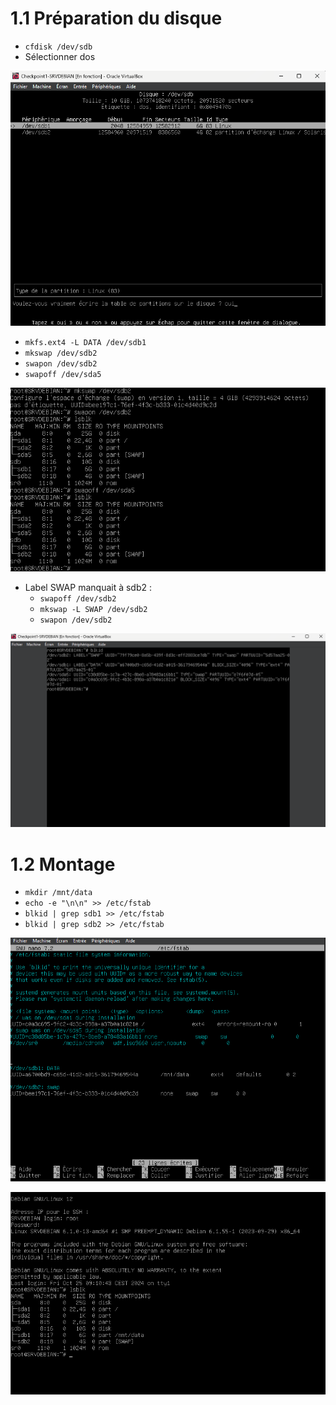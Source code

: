 # 1.1 Préparation du disque

- `cfdisk /dev/sdb`
- Sélectionner dos

![cfdisk](/exo1/cfdisk.png)

- `mkfs.ext4 -L DATA /dev/sdb1`
- `mkswap /dev/sdb2`
- `swapon /dev/sdb2`
- `swapoff /dev/sda5`

![cfdisk](/exo1/lsblk.png)

- Label SWAP manquait à sdb2 :
  - `swapoff /dev/sdb2`
  - `mkswap -L SWAP /dev/sdb2`
  - `swapon /dev/sdb2`

![cfdisk](/exo1/blkid.png)


# 1.2 Montage
- `mkdir /mnt/data`
- `echo -e "\n\n" >> /etc/fstab`
- `blkid | grep sdb1 >> /etc/fstab`
- `blkid | grep sdb2 >> /etc/fstab`

![cfdisk](/exo1/etcfstab.png)

![cfdisk](/exo1/reboot.png)
